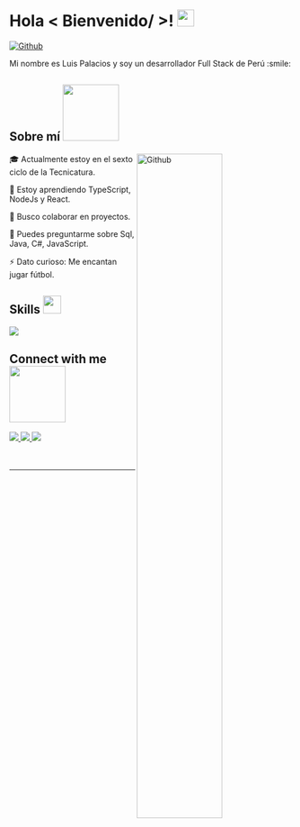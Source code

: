 

<h1> Hola  < Bienvenido/ >! <img src = "https://raw.githubusercontent.com/MartinHeinz/MartinHeinz/master/wave.gif" width = 30px> </h1>
<p align='center'>
</p>


[![Github](https://img.shields.io/github/followers/Aditya664?label=Follow&style=social)](https://github.com/PalaciosLuis)

<div size='20px'> Mi nombre es Luis Palacios y soy un desarrollador Full Stack de Perú  :smile: 
</div>

<h2> Sobre mí <img src = "https://media0.giphy.com/media/KDDpcKigbfFpnejZs6/giphy.gif?cid=ecf05e47oy6f4zjs8g1qoiystc56cu7r9tb8a1fe76e05oty&rid=giphy.gif" width = 100px></h2>

<img width="55%" align="right" alt="Github" src="https://raw.githubusercontent.com/onimur/.github/master/.resources/git-header.svg" />

🎓 Actualmente estoy en el sexto ciclo de la Tecnicatura.

🌱 Estoy aprendiendo TypeScript, NodeJs y React.

👯 Busco colaborar en proyectos.

💬 Puedes preguntarme sobre Sql, Java, C#, JavaScript.

⚡ Dato curioso: Me encantan jugar fútbol.

<h2> Skills <img src = "https://media2.giphy.com/media/QssGEmpkyEOhBCb7e1/giphy.gif?cid=ecf05e47a0n3gi1bfqntqmob8g9aid1oyj2wr3ds3mg700bl&rid=giphy.gif" width = 32px> </h2>
<p align="">
  <a href="https://skillicons.dev">
    <img src="https://skillicons.dev/icons?i=git,astro,java,css,js,tailwind,github,mysql,npm,nodejs,vscode,react" />
  </a>
</p>


<h2> Connect with me <img src='https://raw.githubusercontent.com/ShahriarShafin/ShahriarShafin/main/Assets/handshake.gif' width="100px"> </h2>
<a href="https://github.com/PalaciosLuis">
    <img src="https://skillicons.dev/icons?i=github" />
  </a>
  <a href="https://www.linkedin.com/in/luis-palacios-sernaque">
    <img src="https://skillicons.dev/icons?i=linkedin" />
  </a>

 <a href="https://portfolio-minimalista-json.vercel.app/">
    <img src="https://skillicons.dev/icons?i=htmx" />
  </a>
  
<br>
<br>
  <br>
  


-----
